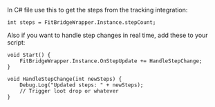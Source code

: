 In C# file use this to get the steps from the tracking integration:
```
int steps = FitBridgeWrapper.Instance.stepCount;
```

Also if you want to handle step changes in real time, add these to your script:
```
void Start() {
    FitBridgeWrapper.Instance.OnStepUpdate += HandleStepChange;
}

void HandleStepChange(int newSteps) {
    Debug.Log("Updated steps: " + newSteps);
    // Trigger loot drop or whatever
}
```
